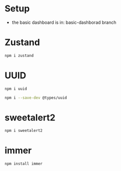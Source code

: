 # Setup

- the basic dashboard is in: basic-dashborad branch

# Zustand

```bash
npm i zustand
```

# UUID

```bash
npm i uuid
```

```bash
npm i --save-dev @types/uuid
```

# sweetalert2

```bash
npm i sweetalert2
```

# immer

```bash
npm install immer
```
